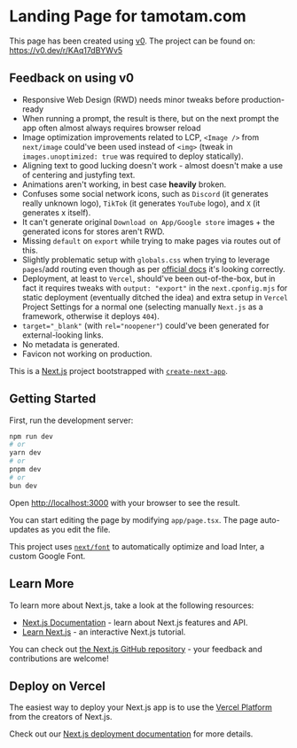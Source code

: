 # Landing Page for tamotam.com

This page has been created using [v0](https://v0.dev). The project can be found on: https://v0.dev/r/KAq17dBYWv5

## Feedback on using v0

- Responsive Web Design (RWD) needs minor tweaks before production-ready
- When running a prompt, the result is there, but on the next prompt the app often almost always requires browser reload
- Image optimization improvements related to LCP, `<Image />` from `next/image` could've been used instead of `<img>` (tweak in `images.unoptimized: true` was required to deploy statically).
- Aligning text to good lucking doesn't work - almost doesn't make a use of centering and justyfing text.
- Animations aren't working, in best case **heavily** broken.
- Confuses some social network icons, such as `Discord` (it generates really unknown logo), `TikTok` (it generates `YouTube` logo), and `X` (it generates x itself).
- It can't generate original `Download on App/Google store` images + the generated icons for stores aren't RWD.
- Missing `default` on `export` while trying to make pages via routes out of this.
- Slightly problematic setup with `globals.css` when trying to leverage `pages`/add routing even though as per [official docs](https://nextjs.org/docs/app/building-your-application/styling/tailwind-css#importing-styles) it's looking correctly.
- Deployment, at least to `Vercel`, should've been out-of-the-box, but in fact it requires tweaks with `output: "export"` in the `next.cponfig.mjs` for static deployment (eventually ditched the idea) and extra setup in `Vercel` Project Settings for a normal one (selecting manually `Next.js` as a framework, otherwise it deploys `404`).
- `target="_blank"` (with `rel="noopener"`) could've been generated for external-looking links.
- No metadata is generated.
- Favicon not working on production.

This is a [Next.js](https://nextjs.org/) project bootstrapped with [`create-next-app`](https://github.com/vercel/next.js/tree/canary/packages/create-next-app).

## Getting Started

First, run the development server:

```bash
npm run dev
# or
yarn dev
# or
pnpm dev
# or
bun dev
```

Open [http://localhost:3000](http://localhost:3000) with your browser to see the result.

You can start editing the page by modifying `app/page.tsx`. The page auto-updates as you edit the file.

This project uses [`next/font`](https://nextjs.org/docs/basic-features/font-optimization) to automatically optimize and load Inter, a custom Google Font.

## Learn More

To learn more about Next.js, take a look at the following resources:

- [Next.js Documentation](https://nextjs.org/docs) - learn about Next.js features and API.
- [Learn Next.js](https://nextjs.org/learn) - an interactive Next.js tutorial.

You can check out [the Next.js GitHub repository](https://github.com/vercel/next.js/) - your feedback and contributions are welcome!

## Deploy on Vercel

The easiest way to deploy your Next.js app is to use the [Vercel Platform](https://vercel.com/new?utm_medium=default-template&filter=next.js&utm_source=create-next-app&utm_campaign=create-next-app-readme) from the creators of Next.js.

Check out our [Next.js deployment documentation](https://nextjs.org/docs/deployment) for more details.
